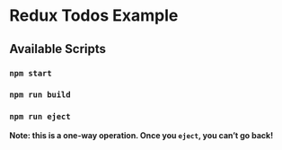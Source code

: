 # Redux Todos Example


## Available Scripts


### `npm start`


### `npm run build`


### `npm run eject`

**Note: this is a one-way operation. Once you `eject`, you can’t go back!**


